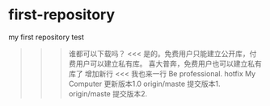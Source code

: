 # first-repository
my first repository test
>>> 谁都可以下载吗？
<<< 是的。免费用户只能建立公开库，付费用户可以建立私有库。
>>> 喜大普奔，免费用户也可以建立私有库了
>>> 增加新行
<<< 我也来一行
Be professional.
hotfix
My Computer 更新版本1.0
origin/maste 提交版本1.
origin/maste 提交版本2.
